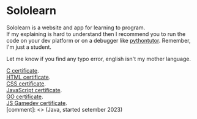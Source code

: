 # Sololearn
Sololearn is a website and app for learning to program.<br>
If my explaining is hard to understand then I recommend you to run the code on your dev platform or on a debugger like [pythontutor](http://pythontutor.com). Remember, I'm just a student.

Let me know if you find any typo error, english isn't my mother language.

[C certificate](https://www.sololearn.com/certificates/CT-BKDJW7Q3).<br>
[HTML certificate](https://www.sololearn.com/certificates/CT-P4RZHEBX).<br>
[CSS certificate](https://www.sololearn.com/certificates/CT-QSEPDEUT).<br>
[JavaScript certificate](https://www.sololearn.com/certificates/CT-QHRLMX2J).<br>
[GO certificate](https://www.sololearn.com/certificates/CT-H85HBLRW).<br>
[JS Gamedev certificate](https://www.sololearn.com/certificates/CT-3F1MARVO).<br>
[comment]: <> (Java, started setember 2023)
